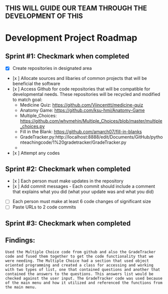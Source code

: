 ## THIS WILL GUIDE OUR TEAM THROUGH THE DEVELOPMENT OF THIS 
# Development Project Roadmap 

## Sprint #1: Checkmark when completed
  - [x] Create repositories in designated area
  - [x ] Allocate sources and libaries of common projects that will be beneficial the software
  - [x ] Access Github for code repositories that will be compatible for developmental needs. These repositories will be recycled and modified to match goal: 
      - Medicine Quiz: https://github.com/Viincenttt/medicine-quiz
      - Anatomy Game: https://github.com/ksu-hmi/Anatomy-Game
      - Multiple_Choices: https://github.com/whymehin/Multiple_Choices/blob/master/multiple_choices.py
      - Fill in the Blank: https://github.com/amarch07/fill-in-blanks
      - GradeTracker.py:http://localhost:8888/edit/Documents/GitHub/pythonteachingcode/1%20gradetracker/GradeTracker.py 
      - 
  - [x ] Attempt any codes

## Sprint #2: Checkmark when completed
- [x ] Each person must make updates in the repository 
- [x ] Add commit messages
      - Each commit should include a comment that explains what you did (what your update was and what you did)
- [ ] Each person must make at least 6 code changes of significant size 
- [ ] Paste URLs to 2 code commits 

## Sprint #3: Checkmark when completed

## Findings:
    Used the Multiple Choice code from github and also the GradeTracker code and fused them together to get the code functionality that we were needing. The Multiple Choice had a section that used object oriented programming and created a class for accessing and working with two types of list, one that contained questions and another that contained the answers to the questions. This answers list would be checked against the user input. The GradeTracker code was used because of the main menu and how it utilized and referenced the functions from the main menu. 
